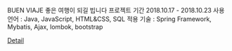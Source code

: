 BUEN VIAJE  좋은 여행이 되길 빕니다
프로젝트 기간 2018.10.17 - 2018.10.23
사용 언어 : Java, JavaScript, HTML&CSS, SQL
적용 기술 : Spring Framework, Mybatis, Ajax, lombok, bootstrap


[Detail](https://github.com/jiyoungbkim/BuenViaje/files/5331542/BuenViaje.pdf)
